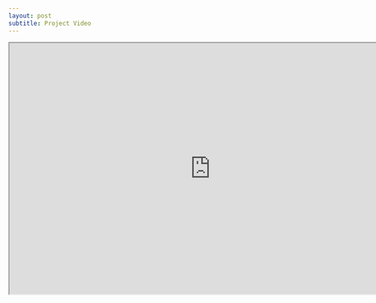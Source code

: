 ```yaml
---
layout: post
subtitle: Project Video
---
```


<p align="center">
<iframe width="800" height="500" src="https://www.youtube.com/embed/HjU3dNNN-hg" allowfullscreen allow="accelerometer; autoplay; clipboard-write; encrypted-media; gyroscope; picture-in-picture; web-share">
</iframe>
</p>